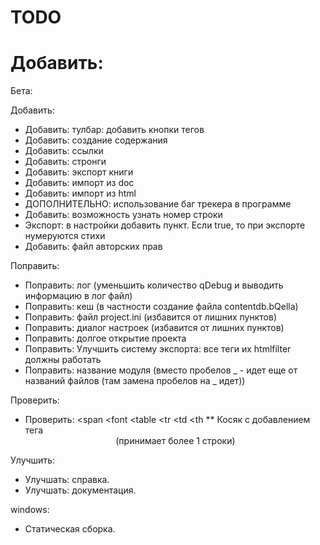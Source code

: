 TODO
====

Добавить:
=======

Бета:

Добавить:
* Добавить: тулбар: добавить кнопки тегов
* Добавить: создание содержания
* Добавить: ссылки
* Добавить: стронги
* Добавить: экспорт книги
* Добавить: импорт из doc
* Добавить: импорт из html
* ДОПОЛНИТЕЛЬНО: использование баг трекера в программе
* Добавить: возможность узнать номер строки
* Экспорт: в настройки добавить пункт. Если true, то при экспорте нумеруются стихи
* Добавить: файл авторских прав

Поправить:
* Поправить: лог (уменьшить количество qDebug и выводить информацию в лог файл)
* Поправить: кеш (в частности создание файла contentdb.bQella)
* Поправить: файл project.ini (избавится от лишних пунктов)
* Поправить: диалог настроек (избавится от лишних пунктов)
* Поправить: долгое открытие проекта
* Поправить: Улучшить систему экспорта: все теги их htmlfilter должны работать
* Поправить: название модуля (вместо пробелов _  -  идет еще от названий файлов (там замена пробелов на _ идет))

Проверить:
* Проверить:  <span </span> <font </font>  <table </table> <tr <tr> </tr> <td <td> </td> <th> <th </th>
** Косяк с добавлением тега <center> (принимает более 1 строки)

Улучшить:
* Улучшать: справка.
* Улучшать: документация.

windows:
* Статическая сборка.
